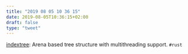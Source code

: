 ```yaml
---
title: "2019 08 05 10 36 15"
date: 2019-08-05T10:36:15+02:00
draft: false
type: "tweet"
---
```

[indextree](https://github.com/saschagrunert/indextree): Arena based tree structure with multithreading support. `#rust`
